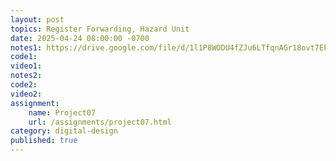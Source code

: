 ```yaml
---
layout: post
topics: Register Forwarding, Hazard Unit
date: 2025-04-24 08:00:00 -0700
notes1: https://drive.google.com/file/d/1l1P8WODU4fZJu6LTfqnAGr18ovt7Ek9U/view?usp=sharing
code1: 
video1: 
notes2: 
code2: 
video2: 
assignment:
    name: Project07
    url: /assignments/project07.html
category: digital-design
published: true
---
```

